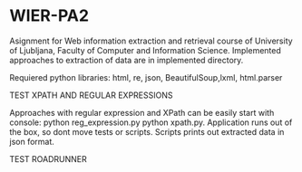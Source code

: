 # WIER-PA2
Asignment for Web information extraction and retrieval course of University of Ljubljana, Faculty of Computer and Information Science. 
Implemented approaches to extraction of data are in implemented directory.

Requiered python libraries: html, re, json, BeautifulSoup,lxml, html.parser

TEST XPATH AND REGULAR EXPRESSIONS

Approaches with regular expression and XPath can be easily start with console:
python reg_expression.py
python xpath.py. 
Application runs out of the box, so dont move tests or scripts. Scripts prints out extracted data in json format.

TEST ROADRUNNER
 